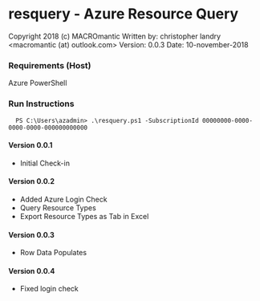 # resquery - Azure Resource Query
Copyright 2018 (c) MACROmantic
Written by: christopher landry <macromantic (at) outlook.com>
Version: 0.0.3
Date: 10-november-2018

### Requirements (Host)
Azure PowerShell


### Run Instructions

```
  PS C:\Users\azadmin> .\resquery.ps1 -SubscriptionId 00000000-0000-0000-0000-000000000000
```

#### Version 0.0.1
* Initial Check-in

#### Version 0.0.2
* Added Azure Login Check
* Query Resource Types
* Export Resource Types as Tab in Excel

#### Version 0.0.3
* Row Data Populates

#### Version 0.0.4
* Fixed login check